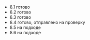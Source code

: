- 8.1 готово
- 8.2 готово
- 8.3 готово
- 8.4 готово, отправлено на проверку
- 8.5 на подходе
- 8.6 на подходе
